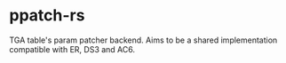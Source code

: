 # ppatch-rs

TGA table's param patcher backend. Aims to be a shared implementation compatible with ER, DS3 and AC6.